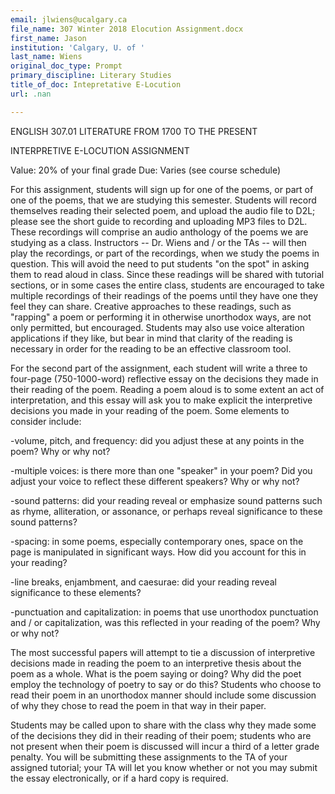 ```yaml
---
email: jlwiens@ucalgary.ca
file_name: 307 Winter 2018 Elocution Assignment.docx
first_name: Jason
institution: 'Calgary, U. of '
last_name: Wiens
original_doc_type: Prompt
primary_discipline: Literary Studies
title_of_doc: Intepretative E-Locution
url: .nan

---
```

ENGLISH 307.01 LITERATURE FROM 1700 TO THE PRESENT

INTERPRETIVE E-LOCUTION ASSIGNMENT

Value: 20% of your final grade Due: Varies (see course schedule)

For this assignment, students will sign up for one of the poems, or part
of one of the poems, that we are studying this semester. Students will
record themselves reading their selected poem, and upload the audio file
to D2L; please see the short guide to recording and uploading MP3 files
to D2L. These recordings will comprise an audio anthology of the poems
we are studying as a class. Instructors -- Dr. Wiens and / or the TAs --
will then play the recordings, or part of the recordings, when we study
the poems in question. This will avoid the need to put students "on the
spot" in asking them to read aloud in class. Since these readings will
be shared with tutorial sections, or in some cases the entire class,
students are encouraged to take multiple recordings of their readings of
the poems until they have one they feel they can share. Creative
approaches to these readings, such as "rapping" a poem or performing it
in otherwise unorthodox ways, are not only permitted, but encouraged.
Students may also use voice alteration applications if they like, but
bear in mind that clarity of the reading is necessary in order for the
reading to be an effective classroom tool.

For the second part of the assignment, each student will write a three
to four-page (750-1000-word) reflective essay on the decisions they made
in their reading of the poem. Reading a poem aloud is to some extent an
act of interpretation, and this essay will ask you to make explicit the
interpretive decisions you made in your reading of the poem. Some
elements to consider include:

-volume, pitch, and frequency: did you adjust these at any points in the
poem? Why or why not?

-multiple voices: is there more than one "speaker" in your poem? Did you
adjust your voice to reflect these different speakers? Why or why not?

-sound patterns: did your reading reveal or emphasize sound patterns
such as rhyme, alliteration, or assonance, or perhaps reveal
significance to these sound patterns?

-spacing: in some poems, especially contemporary ones, space on the page
is manipulated in significant ways. How did you account for this in your
reading?

-line breaks, enjambment, and caesurae: did your reading reveal
significance to these elements?

-punctuation and capitalization: in poems that use unorthodox
punctuation and / or capitalization, was this reflected in your reading
of the poem? Why or why not?

The most successful papers will attempt to tie a discussion of
interpretive decisions made in reading the poem to an interpretive
thesis about the poem as a whole. What is the poem saying or doing? Why
did the poet employ the technology of poetry to say or do this? Students
who choose to read their poem in an unorthodox manner should include
some discussion of why they chose to read the poem in that way in their
paper.

Students may be called upon to share with the class why they made some
of the decisions they did in their reading of their poem; students who
are not present when their poem is discussed will incur a third of a
letter grade penalty. You will be submitting these assignments to the TA
of your assigned tutorial; your TA will let you know whether or not you
may submit the essay electronically, or if a hard copy is required.
